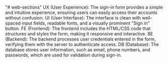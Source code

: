 "# web-sections" 
UX (User Experience): The sign-in form provides a simple and intuitive experience, ensuring users can easily access their accounts without confusion.
UI (User Interface): The interface is clean with well-spaced input fields, readable fonts, and a visually prominent "Sign in" button.
FE (Frontend): The frontend includes the HTML/CSS code that structures and styles the form, making it responsive and interactive.
BE (Backend): The backend processes user credentials entered in the form, verifying them with the server to authenticate access.
DB (Database): The database stores user information, such as email, phone numbers, and passwords, which are used for validation during sign-in.
